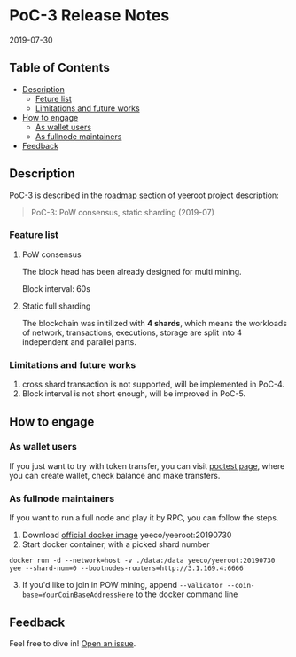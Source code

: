 
# PoC-3 Release Notes

2019-07-30

## Table of Contents

- [Description](#description)
    - [Feture list](##feature-list)
    - [Limitations and future works](##limitations-and-future-work)
- [How to engage](#how-to-engage)
    - [As wallet users](#as-wallet-user)
    - [As fullnode maintainers](#as-fullnode-maintainer)
- [Feedback](#feedback)

## Description

PoC-3 is described in the [roadmap section](https://github.com/yeeco/yeeroot#roadmap) of yeeroot project description:

>PoC-3: PoW consensus, static sharding (2019-07)

### Feature list
1. PoW consensus

    The block head has been already designed for multi mining.
        
    Block interval: 60s
    
1. Static full sharding

    The blockchain was initilized with **4 shards**, 
    which means the workloads of network, transactions, executions, 
    storage are split into 4 independent and parallel parts. 
 
### Limitations and future works
 
1. cross shard transaction is not supported, will be implemented in PoC-4. 
2. Block interval is not short enough, will be improved in PoC-5.

## How to engage

### As wallet users
If you just want to try with token transfer, you can visit [poctest page](https://pocnet.yeeco.io),
where you can create wallet, check balance and make transfers.

### As fullnode maintainers
If you want to run a full node and play it by RPC, you can follow the steps.

1. Download [official docker image](https://hub.docker.com/r/yeeco/yeeroot) yeeco/yeeroot:20190730
2. Start docker container, with a picked shard number
```
docker run -d --network=host -v ./data:/data yeeco/yeeroot:20190730 yee --shard-num=0 --bootnodes-routers=http://3.1.169.4:6666
``` 
3. If you'd like to join in POW mining, append `--validator --coin-base=YourCoinBaseAddressHere` to the docker command line

## Feedback
Feel free to dive in! [Open an issue](https://github.com/yeeco/yeeroot/issues/new).
